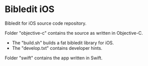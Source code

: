 Bibledit iOS
============

Bibledit for iOS source code repository.

Folder "objective-c" contains the source as written in Objective-C.
- The "build.sh" builds a fat bibledit library for iOS.
- The "develop.txt" contains developer hints.

Folder "swift" contains the app written in Swift.
